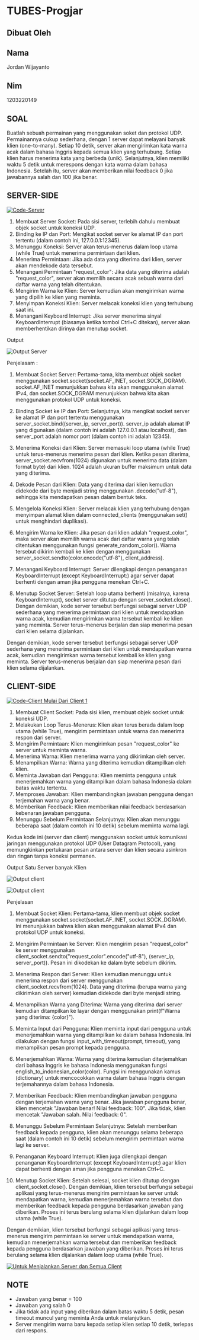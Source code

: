 # TUBES-Progjar

## Dibuat Oleh
## Nama 
Jordan Wijayanto

## Nim
1203220149


##

## SOAL
Buatlah sebuah permainan yang menggunakan soket dan protokol UDP. Permainannya cukup sederhana, dengan 1 server dapat melayani banyak klien (one-to-many). Setiap 10 detik, server akan mengirimkan kata warna acak dalam bahasa Inggris kepada semua klien yang terhubung. Setiap klien harus menerima kata yang berbeda (unik). Selanjutnya, klien memiliki waktu 5 detik untuk merespons dengan kata warna dalam bahasa Indonesia. Setelah itu, server akan memberikan nilai feedback 0 jika jawabannya salah dan 100 jika benar.

##


## SERVER-SIDE

[![Code-Server]()](https://github.com/Lufasu-Adm/TUBES-Progjar/blob/main/TuBes/server.py)

1. Membuat Server Socket: Pada sisi server, terlebih dahulu membuat objek socket untuk koneksi UDP.
2. Binding ke IP dan Port: Mengikat socket server ke alamat IP dan port tertentu (dalam contoh ini, 127.0.0.1:12345).
3. Menunggu Koneksi: Server akan terus-menerus dalam loop utama (while True) untuk menerima permintaan dari klien.
4. Menerima Permintaan: Jika ada data yang diterima dari klien, server akan mendekode data tersebut.
5. Menangani Permintaan "request_color": Jika data yang diterima adalah "request_color", server akan memilih secara acak sebuah warna dari daftar warna yang telah ditentukan.
6. Mengirim Warna ke Klien: Server kemudian akan mengirimkan warna yang dipilih ke klien yang meminta.
7. Menyimpan Koneksi Klien: Server melacak koneksi klien yang terhubung saat ini.
8. Menangani Keyboard Interrupt: Jika server menerima sinyal KeyboardInterrupt (biasanya ketika tombol Ctrl+C ditekan), server akan memberhentikan dirinya dan menutup socket.

Output

![Output Server](https://github.com/Lufasu-Adm/TUBES-Progjar/blob/main/TuBes/ASSETS/outputserver.jpg)

Penjelasam :

1. Membuat Socket Server:
Pertama-tama, kita membuat objek socket menggunakan socket.socket(socket.AF_INET, socket.SOCK_DGRAM). socket.AF_INET menunjukkan bahwa kita akan menggunakan alamat IPv4, dan socket.SOCK_DGRAM menunjukkan bahwa kita akan menggunakan protokol UDP untuk koneksi.

2. Binding Socket ke IP dan Port:
Selanjutnya, kita mengikat socket server ke alamat IP dan port tertentu menggunakan server_socket.bind((server_ip, server_port)). server_ip adalah alamat IP yang digunakan (dalam contoh ini adalah 127.0.0.1 atau localhost), dan server_port adalah nomor port (dalam contoh ini adalah 12345).

3. Menerima Koneksi dari Klien:
Server memasuki loop utama (while True) untuk terus-menerus menerima pesan dari klien. Ketika pesan diterima, server_socket.recvfrom(1024) digunakan untuk menerima data (dalam format byte) dari klien. 1024 adalah ukuran buffer maksimum untuk data yang diterima.

4. Dekode Pesan dari Klien:
Data yang diterima dari klien kemudian didekode dari byte menjadi string menggunakan .decode("utf-8"), sehingga kita mendapatkan pesan dalam bentuk teks.

5. Mengelola Koneksi Klien:
Server melacak klien yang terhubung dengan menyimpan alamat klien dalam connected_clients (menggunakan set() untuk menghindari duplikasi).

6. Mengirim Warna ke Klien:
Jika pesan dari klien adalah "request_color", maka server akan memilih warna acak dari daftar warna yang telah ditentukan menggunakan fungsi generate_random_color(). Warna tersebut dikirim kembali ke klien dengan menggunakan server_socket.sendto(color.encode("utf-8"), client_address).

7. Menangani Keyboard Interrupt:
Server dilengkapi dengan penanganan KeyboardInterrupt (except KeyboardInterrupt:) agar server dapat berhenti dengan aman jika pengguna menekan Ctrl+C.

8. Menutup Socket Server:
Setelah loop utama berhenti (misalnya, karena KeyboardInterrupt), socket server ditutup dengan server_socket.close().
Dengan demikian, kode server tersebut berfungsi sebagai server UDP sederhana yang menerima permintaan dari klien untuk mendapatkan warna acak, kemudian mengirimkan warna tersebut kembali ke klien yang meminta. Server terus-menerus berjalan dan siap menerima pesan dari klien selama dijalankan.

Dengan demikian, kode server tersebut berfungsi sebagai server UDP sederhana yang menerima permintaan dari klien untuk mendapatkan warna acak, kemudian mengirimkan warna tersebut kembali ke klien yang meminta. Server terus-menerus berjalan dan siap menerima pesan dari klien selama dijalankan.


##


## CLIENT-SIDE

[![Code-Client Mulai Dari Client 1]()](https://github.com/Lufasu-Adm/TUBES-Progjar/blob/main/TuBes/client_1.py)

1. Membuat Client Socket: Pada sisi klien, membuat objek socket untuk koneksi UDP.
2. Melakukan Loop Terus-Menerus: Klien akan terus berada dalam loop utama (while True), mengirim permintaan untuk warna dan menerima respon dari server.
3. Mengirim Permintaan: Klien mengirimkan pesan "request_color" ke server untuk meminta warna.
4. Menerima Warna: Klien menerima warna yang dikirimkan oleh server.
5. Menampilkan Warna: Warna yang diterima kemudian ditampilkan oleh klien.
6. Meminta Jawaban dari Pengguna: Klien meminta pengguna untuk menerjemahkan warna yang ditampilkan dalam bahasa Indonesia dalam batas waktu tertentu.
7. Memproses Jawaban: Klien membandingkan jawaban pengguna dengan terjemahan warna yang benar.
8. Memberikan Feedback: Klien memberikan nilai feedback berdasarkan kebenaran jawaban pengguna.
9. Menunggu Sebelum Permintaan Selanjutnya: Klien akan menunggu beberapa saat (dalam contoh ini 10 detik) sebelum meminta warna lagi.

Kedua kode ini (server dan client) menggunakan socket untuk komunikasi jaringan menggunakan protokol UDP (User Datagram Protocol), yang memungkinkan pertukaran pesan antara server dan klien secara asinkron dan ringan tanpa koneksi permanen.

Output Satu Server banyak Klien

![Output client](https://github.com/Lufasu-Adm/TUBES-Progjar/blob/main/TuBes/ASSETS/client.jpg)

![Output client](https://github.com/Lufasu-Adm/TUBES-Progjar/blob/main/TuBes/ASSETS/banyak%20client.jpg)

Penjelasan 

1. Membuat Socket Klien:
Pertama-tama, klien membuat objek socket menggunakan socket.socket(socket.AF_INET, socket.SOCK_DGRAM). Ini menunjukkan bahwa klien akan menggunakan alamat IPv4 dan protokol UDP untuk koneksi.

2. Mengirim Permintaan ke Server:
Klien mengirim pesan "request_color" ke server menggunakan client_socket.sendto("request_color".encode("utf-8"), (server_ip, server_port)). Pesan ini dikodekan ke dalam byte sebelum dikirim.

3. Menerima Respon dari Server:
Klien kemudian menunggu untuk menerima respon dari server menggunakan client_socket.recvfrom(1024). Data yang diterima (berupa warna yang dikirimkan oleh server) kemudian didekode dari byte menjadi string.

4. Menampilkan Warna yang Diterima:
Warna yang diterima dari server kemudian ditampilkan ke layar dengan menggunakan print(f"Warna yang diterima: {color}").

5. Meminta Input dari Pengguna:
Klien meminta input dari pengguna untuk menerjemahkan warna yang ditampilkan ke dalam bahasa Indonesia. Ini dilakukan dengan fungsi input_with_timeout(prompt, timeout), yang menampilkan pesan prompt kepada pengguna.

6. Menerjemahkan Warna:
Warna yang diterima kemudian diterjemahkan dari bahasa Inggris ke bahasa Indonesia menggunakan fungsi english_to_indonesian_color(color). Fungsi ini menggunakan kamus (dictionary) untuk mencocokkan warna dalam bahasa Inggris dengan terjemahannya dalam bahasa Indonesia.

7. Memberikan Feedback:
Klien membandingkan jawaban pengguna dengan terjemahan warna yang benar. Jika jawaban pengguna benar, klien mencetak "Jawaban benar! Nilai feedback: 100". Jika tidak, klien mencetak "Jawaban salah. Nilai feedback: 0".

8. Menunggu Sebelum Permintaan Selanjutnya:
Setelah memberikan feedback kepada pengguna, klien akan menunggu selama beberapa saat (dalam contoh ini 10 detik) sebelum mengirim permintaan warna lagi ke server.

9. Penanganan Keyboard Interrupt:
Klien juga dilengkapi dengan penanganan KeyboardInterrupt (except KeyboardInterrupt:) agar klien dapat berhenti dengan aman jika pengguna menekan Ctrl+C.

10. Menutup Socket Klien:
Setelah selesai, socket klien ditutup dengan client_socket.close().
Dengan demikian, klien tersebut berfungsi sebagai aplikasi yang terus-menerus mengirim permintaan ke server untuk mendapatkan warna, kemudian menerjemahkan warna tersebut dan memberikan feedback kepada pengguna berdasarkan jawaban yang diberikan. Proses ini terus berulang selama klien dijalankan dalam loop utama (while True).

Dengan demikian, klien tersebut berfungsi sebagai aplikasi yang terus-menerus mengirim permintaan ke server untuk mendapatkan warna, kemudian menerjemahkan warna tersebut dan memberikan feedback kepada pengguna berdasarkan jawaban yang diberikan. Proses ini terus berulang selama klien dijalankan dalam loop utama (while True).

[![Untuk Menjalankan Server dan Semua Client]()](https://github.com/Lufasu-Adm/TUBES-Progjar/blob/main/TuBes/Mulai.py)

## NOTE

- Jawaban yang benar = 100
- Jawaban yang salah 0
- Jika tidak ada input yang diberikan dalam batas waktu 5 detik, pesan timeout muncul yang meminta Anda untuk melanjutkan.
- Server mengirim warna baru kepada setiap klien setiap 10 detik, terlepas dari respons.
